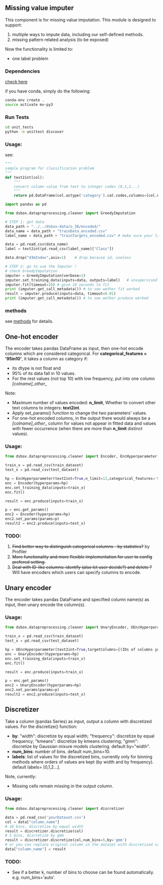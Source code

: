 ## Missing value imputer
This component is for missing value imputation. This module is designed to support:

1. multiple ways to impute data, including our self-defined methods.
2. missing pattern related analysis (to be exposed)

Now the functionality is limited to:

* one label problem

### Dependencies
[check here](environment_py3.yml)

if you have conda, simply do the following:

```sh
conda-env create .
source activate mv-py3
```
### Run Tests
```sh
cd unit_tests
python -m unittest discover
```

### Usage:
see:

```python
"""
sample program for classification problem
"""
def text2int(col):
    """
    convert column value from text to integer codes (0,1,2...)
    """
    return pd.DataFrame(col.astype('category').cat.codes,columns=[col.name])

import pandas as pd

from dsbox.datapreprocessing.cleaner import GreedyImputation

# STEP 1: get data
data_path = "../../dsbox-data/o_38/encoded/"
data_name = data_path + "trainData_encoded.csv"
label_name = data_path + "trainTargets_encoded.csv" # make sure your label target is in the second column of this file

data = pd.read_csv(data_name)
label = text2int(pd.read_csv(label_name)["Class"])

data.drop("d3mIndex",axis=1)    # drop because id, useless

# STEP 2: go to use the Imputer !
# check GreedyImputation
imputer = GreedyImputation(verbose=1)
imputer.set_training_data(inputs=data, outputs=label)	# unsupervised
imputer.fit(timeout=10)	# give 10 seconds to fit
print (imputer.get_call_metadata())	# to see wether fit worked
result = imputer.produce(inputs=data, timeout=0.01)
print (imputer.get_call_metadata())	# to see wether produce worked

```



### methods
see [methods](methods.md) for details.

## One-hot encoder
The encoder takes pandas DataFrame as input, then one-hot encode columns which are considered categorical.
For **categorical_features = '95in10'**, it takes a column as category if:
* its dtype is not float and
* 95% of its data fall in 10 values.
* For the rest values (not top 10) with low frequency, put into one column _[colname]\_other\__

Note:
* Maximum number of values encoded: **n_limit**, Whether to convert other text columns to integers: **text2int**.
* Apply set_params() function to change the two parameters' values.
* For one-hot encoded columns, in the output there would always be a _[colname]\_other__ column for values not appear in fitted data and values with fewer occurrence (when there are more than **n_limit** distinct values).


### Usage:
```python
from dsbox.datapreprocessing.cleaner import Encoder, EncHyperparameter

train_x = pd.read_csv(train_dataset)
test_x = pd.read_csv(test_dataset)

hp = EncHyperparameter(text2int=True,n_limit=12,categorical_features='95in10')
enc = Encoder(hyperparams=hp)
enc.set_training_data(inputs=train_x)
enc.fit()

result = enc.produce(inputs=train_x)

p = enc.get_params()
enc2 = Encoder(hyperparams=hp)
enc2.set_params(params=p)
result2 = enc2.produce(inputs=test_x)
```

### TODO:
1. ~~Find better way to distinguish categorical columns - by statistics?~~ by Profiler
2. ~~More functionality and more flexible implementation for user to config prefered setting.~~
3. ~~Deal with ID-like columns: identify (also let user decide?) and delete ?~~ Will have encoders which users can specify columns to encode.


## Unary encoder
The encoder takes pandas DataFrame and specified column name(s) as input, then unary encode the column(s).

### Usage:
```python
from dsbox.datapreprocessing.cleaner import UnaryEncoder, UEncHyperparameter

train_x = pd.read_csv(train_dataset)
test_x = pd.read_csv(test_dataset)

hp = UEncHyperparameter(text2int=True,targetColumns=[(IDs of columns you want to encode)])
enc = UnaryEncoder(hyperparams=hp)
enc.set_training_data(inputs=train_x)
enc.fit()

result = enc.produce(inputs=train_x)

p = enc.get_params()
enc2 = UnaryEncoder(hyperparams=hp)
enc2.set_params(params=p)
result2 = enc2.produce(inputs=test_x)
```


## Discretizer
Take a column (pandas Series) as input, output a column with discretized values. For the discretize() function:
* **by**: "width": discretize by equal width; "frequency": discretize by equal frequency; "kmeans": discretize by kmeans clustering; "gmm": discretize by Gaussian mixure models clustering. default by="width".
* **num_bins**: number of bins. default num_bins=10.
* **labels**: list of values for the discretized bins, currently only for binning methods where orders of values are kept (by width and by frequency). default labels= [0,1,2...].


Note, currently:
* Missing cells remain missing in the output column.

### Usage:
```python
from dsbox.datapreprocessing.cleaner import discretizer

data = pd.read_csv('yourDataset.csv')
col = data["column_name"]
# 10 bins, discretize by equal width
result = discretizer.discretize(col)
# 5 bins, discretize by gmm
result = discretizer.discretize(col,num_bins=5,by='gmm')
# or you can replace original column in the dataset with discretized values
data["column_name"] = result

```

### TODO:
- See if a better k, number of bins to choose can be found automatically. e.g. num_bins='auto'.
